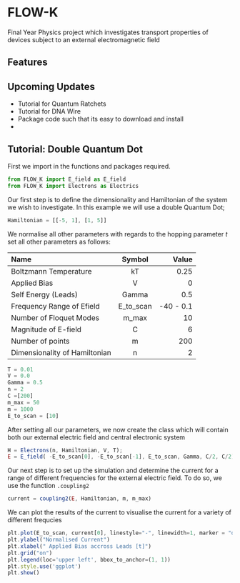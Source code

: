 # FLOW-K
Final Year Physics project which investigates transport properties of devices subject to an external electromagnetic field

## Features

## Upcoming Updates
- Tutorial for Quantum Ratchets
- Tutorial for DNA Wire
- Package code such that its easy to download and install
-

## Tutorial: Double Quantum Dot

First we import in the functions and packages required.

```javascript
from FLOW_K import E_field as E_field
from FLOW_K import Electrons as Electrics
```

Our first step is to define the dimensionality and Hamiltonian of the system we wish to investigate. In this example we will use a double Quantum Dot;

```javascript
Hamiltonian = [[-5, 1], [1, 5]]
```

We normalise all other parameters with regards to the hopping parameter $t$ set all other parameters as follows:


| Name      | Symbol   | Value  |
| :------------- | :----------: | -----------: |
|  Boltzmann Temperature | kT  | 0.25   |
|  Applied Bias | V   | 0   |
|  Self Energy (Leads) | Gamma   | 0.5|
|  Frequency Range of Efield | E_to_scan   | -40 - 0.1   |
| Number of Floquet Modes | m_max | 10  |
| Magnitude of E-field | C | 6 |
| Number of points | m | 200 |
| Dimensionality of Hamiltonian | n | 2 |

```javascript
T = 0.01 
V = 0.0 
Gamma = 0.5
n = 2 
C =[200]
m_max = 50
m = 1000 
E_to_scan = [10]
```

After setting all our parameters, we now create the class which will contain both our external electric field and central electronic system

```javascript
H = Electrons(n, Hamiltonian, V, T);  
E = E_field( -E_to_scan[0], -E_to_scan[-1], E_to_scan, Gamma, C/2, C/2)
```

Our next step is to set up the simulation and determine the current for a range of different frequencies for the external electric field. 
To do so, we use the function `.coupling2` 

```javascript
current = coupling2(E, Hamiltonian, m, m_max) 
```
We can plot the results of the current to visualise the current for a variety of different frequcies

```javascript
plt.plot(E_to_scan, current[0], linestyle="-", linewidth=1, marker = "o", markersize = 0)
plt.ylabel("Normalised Current")
plt.xlabel(" Applied Bias accross Leads [t]")
plt.grid("on")
plt.legend(loc='upper left', bbox_to_anchor=(1, 1))
plt.style.use('ggplot')
plt.show()
```
